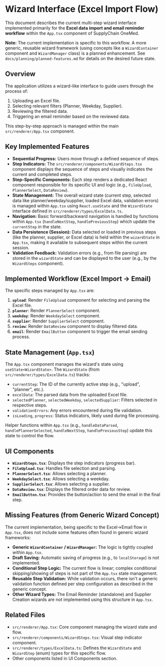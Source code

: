 # Wizard Interface (Excel Import Flow)

This document describes the current multi-step wizard interface implemented primarily for the **Excel data import and email reminder workflow** within the `App.tsx` component of SupplyChain OneMed.

**Note:** The current implementation is specific to this workflow. A more generic, reusable wizard framework (using concepts like a `WizardContainer` component and `WizardManager` class) is a planned enhancement. See `docs/planning/planned-features.md` for details on the desired future state.

## Overview

The application utilizes a wizard-like interface to guide users through the process of:

1. Uploading an Excel file.
2. Selecting relevant filters (Planner, Weekday, Supplier).
3. Reviewing the filtered data.
4. Triggering an email reminder based on the reviewed data.

This step-by-step approach is managed within the main `src/renderer/App.tsx` component.

## Key Implemented Features

- **Sequential Progress:** Users move through a defined sequence of steps.
- **Step Indicators:** The `src/renderer/components/WizardSteps.tsx` component displays the sequence of steps and visually indicates the current and completed steps.
- **Step-Specific Components:** Each step renders a dedicated React component responsible for its specific UI and logic (e.g., `FileUpload`, `PlannerSelect`, `DataReview`).
- **State Management:** The overall wizard state (current step, selected data like planner/weekday/supplier, loaded Excel data, validation errors) is managed within `App.tsx` using `React.useState` and the `WizardState` interface defined in `src/renderer/types/ExcelData.ts`.
- **Navigation:** Basic forward/backward navigation is handled by functions within `App.tsx` (`handleNextStep`, `handlePreviousStep`) which update the `currentStep` in the state.
- **Data Persistence (Session):** Data selected or loaded in previous steps (like the planner, supplier, or Excel data) is held within the `wizardState` in `App.tsx`, making it available to subsequent steps within the current session.
- **Validation Feedback:** Validation errors (e.g., from file parsing) are stored in the `wizardState` and can be displayed to the user (e.g., by the `WizardSteps` component).

## Implemented Workflow (Excel Import -> Email)

The specific steps managed by `App.tsx` are:

1.  **`upload`**: Render `FileUpload` component for selecting and parsing the Excel file.
2.  **`planner`**: Render `PlannerSelect` component.
3.  **`weekday`**: Render `WeekdaySelect` component.
4.  **`supplier`**: Render `SupplierSelect` component.
5.  **`review`**: Render `DataReview` component to display filtered data.
6.  **`email`**: Render `EmailButton` component to trigger the email sending process.

## State Management (`App.tsx`)

The `App.tsx` component manages the wizard's state using `useState<WizardState>`. The `WizardState` (from `src/renderer/types/ExcelData.ts`) tracks:

- `currentStep`: The ID of the currently active step (e.g., "upload", "planner", etc.).
- `excelData`: The parsed data from the uploaded Excel file.
- `selectedPlanner`, `selectedWeekday`, `selectedSupplier`: Filters selected in respective steps.
- `validationErrors`: Any errors encountered during file validation.
- `isLoading`, `progress`: Status indicators, likely used during file processing.

Helper functions within `App.tsx` (e.g., `handleDataParsed`, `handlePlannerSelected`, `handleNextStep`, `handlePreviousStep`) update this state to control the flow.

## UI Components

- **`WizardSteps.tsx`**: Displays the step indicators (progress bar).
- **`FileUpload.tsx`**: Handles file selection and parsing.
- **`PlannerSelect.tsx`**: Allows selecting a planner.
- **`WeekdaySelect.tsx`**: Allows selecting a weekday.
- **`SupplierSelect.tsx`**: Allows selecting a supplier.
- **`DataReview.tsx`**: Displays the filtered order data for review.
- **`EmailButton.tsx`**: Provides the button/action to send the email in the final step.

## Missing Features (from Generic Wizard Concept)

The current implementation, being specific to the Excel->Email flow in `App.tsx`, does not include some features often found in generic wizard frameworks:

- **Generic `WizardContainer` / `WizardManager`:** The logic is tightly coupled within `App.tsx`.
- **Draft Saving:** Automatic saving of progress (e.g., to `localStorage`) is not implemented.
- **Conditional Step Logic:** The current flow is linear; complex conditional skipping/showing of steps is not part of the `App.tsx` state management.
- **Reusable Step Validation:** While validation occurs, there isn't a generic validation function defined per step configuration as described in the generic concept.
- **Other Wizard Types:** The Email Reminder (standalone) and Supplier Creation wizards are not implemented using this structure in `App.tsx`.

## Related Files

- `src/renderer/App.tsx`: Core component managing the wizard state and flow.
- `src/renderer/components/WizardSteps.tsx`: Visual step indicator component.
- `src/renderer/types/ExcelData.ts`: Defines the `WizardState` and `WizardStep` (enum) types for this specific flow.
- Other components listed in UI Components section.
